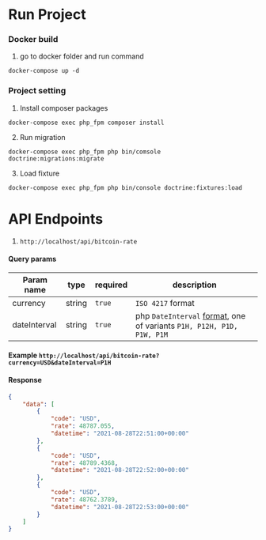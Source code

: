 Run Project
=============

### Docker build

1. go to docker folder and run command
```
docker-compose up -d 
```
### Project setting

1. Install composer packages
```
docker-compose exec php_fpm composer install
```
2. Run migration
```
docker-compose exec php_fpm php bin/comsole doctrine:migrations:migrate
```
3. Load fixture
```
docker-compose exec php_fpm php bin/console doctrine:fixtures:load
```
API Endpoints
=============

1. `http://localhost/api/bitcoin-rate`

#### Query params

Param name | type | required | description
---------- | -----| -------- | ------------
currency | string | `true` | `ISO 4217` format
dateInterval | string | `true` | php `DateInterval` [format](https://www.php.net/manual/ru/dateinterval.construct.php), one of variants `P1H, P12H, P1D, P1W, P1M`

#### Example `http://localhost/api/bitcoin-rate?currency=USD&dateInterval=P1H`
#### Response
```json
{
    "data": [
        {
            "code": "USD",
            "rate": 48787.055,
            "datetime": "2021-08-28T22:51:00+00:00"
        },
        {
            "code": "USD",
            "rate": 48789.4368,
            "datetime": "2021-08-28T22:52:00+00:00"
        },
        {
            "code": "USD",
            "rate": 48762.3789,
            "datetime": "2021-08-28T22:53:00+00:00"
        }
    ]
}
```